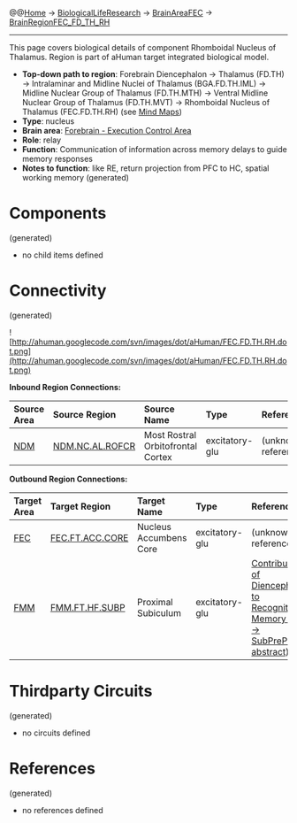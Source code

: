 @@[Home](Home.md) -> [BiologicalLifeResearch](BiologicalLifeResearch.md) -> [BrainAreaFEC](BrainAreaFEC.md) -> [BrainRegionFEC\_FD\_TH\_RH](BrainRegionFEC_FD_TH_RH.md)

---


This page covers biological details of component Rhomboidal Nucleus of Thalamus.
Region is part of aHuman target integrated biological model.

  * **Top-down path to region**: Forebrain Diencephalon -> Thalamus (FD.TH) -> Intralaminar and Midline Nuclei of Thalamus (BGA.FD.TH.IML) -> Midline Nuclear Group of Thalamus (FD.TH.MTH) -> Ventral Midline Nuclear Group of Thalamus (FD.TH.MVT) -> Rhomboidal Nucleus of Thalamus (FEC.FD.TH.RH) (see [Mind Maps](OverallMindMaps.md))
  * **Type**: nucleus
  * **Brain area**: [Forebrain - Execution Control Area](BrainAreaFEC.md)
  * **Role**: relay
  * **Function**: Communication of information across memory delays to guide memory responses
  * **Notes to function**: like RE, return projection from PFC to HC, spatial working memory
(generated)
# Components #
(generated)


  * no child items defined

# Connectivity #
(generated)


![http://ahuman.googlecode.com/svn/images/dot/aHuman/FEC.FD.TH.RH.dot.png](http://ahuman.googlecode.com/svn/images/dot/aHuman/FEC.FD.TH.RH.dot.png)

**Inbound Region Connections:**

| **Source Area** | **Source Region** | **Source Name** | **Type** | **Reference** |
|:----------------|:------------------|:----------------|:---------|:--------------|
| [NDM](BrainAreaNDM.md) | [NDM.NC.AL.ROFCR](BrainRegionNDM_NC_AL_ROFCR.md) | Most Rostral Orbitofrontal Cortex | excitatory-glu | (unknown reference) |

**Outbound Region Connections:**

| **Target Area** | **Target Region** | **Target Name** | **Type** | **Reference** |
|:----------------|:------------------|:----------------|:---------|:--------------|
| [FEC](BrainAreaFEC.md) | [FEC.FT.ACC.CORE](BrainRegionFEC_FT_ACC_CORE.md) | Nucleus Accumbens Core | excitatory-glu | (unknown reference) |
| [FMM](BrainAreaFMM.md) | [FMM.FT.HF.SUBP](BrainRegionFMM_FT_HF_SUBP.md) | Proximal Subiculum | excitatory-glu | [Contributions of Diencephalon to Recognition Memory (MID -> SubPrePara, abstract)](http://learnmem.cshlp.org/content/18/6/384/F1.expansion.html) |

# Thirdparty Circuits #
(generated)

  * no circuits defined

# References #
(generated)

  * no references defined

